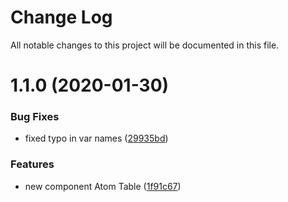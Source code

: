 # Change Log

All notable changes to this project will be documented in this file.

<a name="1.1.0"></a>
# 1.1.0 (2020-01-30)


### Bug Fixes

* fixed typo in var names ([29935bd](https://github.com/SUI-Components/sui-components/commit/29935bd))


### Features

* new component Atom Table ([1f91c67](https://github.com/SUI-Components/sui-components/commit/1f91c67))



